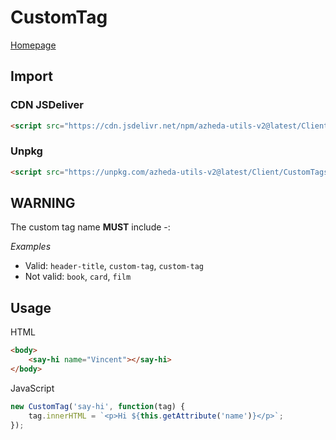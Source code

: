# CustomTag

[Homepage](../../README.md)

## Import
### CDN JSDeliver
```html
<script src="https://cdn.jsdelivr.net/npm/azheda-utils-v2@latest/Client/CustomTags/tag.js"></script>
```
### Unpkg
```html
<script src="https://unpkg.com/azheda-utils-v2@latest/Client/CustomTags/tag.js"></script>
```

## WARNING
The custom tag name __MUST__ include -:

*Examples*
- Valid: `header-title`, `custom-tag`, `custom-tag`
- Not valid: `book`, `card`, `film`

## Usage
HTML
```html
<body>
	<say-hi name="Vincent"></say-hi>
</body>
```
JavaScript
```js
new CustomTag('say-hi', function(tag) {
	tag.innerHTML = `<p>Hi ${this.getAttribute('name')}</p>`;
});
```